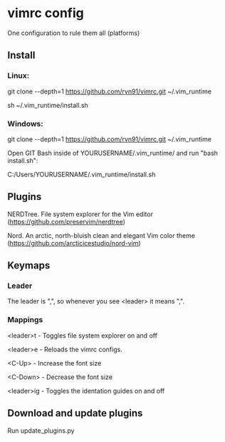 # vimrc config
One configuration to rule them all (platforms)

## Install
### Linux:
git clone --depth=1 https://github.com/rvn91/vimrc.git ~/.vim_runtime

sh ~/.vim_runtime/install.sh

### Windows:
git clone --depth=1 https://github.com/rvn91/vimrc.git ~/.vim_runtime

Open GIT Bash inside of YOURUSERNAME/.vim_runtime/ and run "bash install.sh":

C:/Users/YOURUSERNAME/.vim_runtime/install.sh

## Plugins
NERDTree. File system explorer for the Vim editor (https://github.com/preservim/nerdtree)

Nord. An arctic, north-bluish clean and elegant Vim color theme (https://github.com/arcticicestudio/nord-vim)

## Keymaps
### Leader
The leader is ",", so whenever you see \<leader\> it means ",".

### Mappings
\<leader\>t - Toggles file system explorer on and off

\<leader\>e - Reloads the vimrc configs.

\<C-Up\> - Increase the font size

\<C-Down\> - Decrease the font size

\<leader\>ig - Toggles the identation guides on and off


## Download and update plugins
Run update_plugins.py
